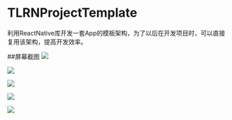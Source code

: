 # TLRNProjectTemplate
利用ReactNative库开发一套App的模板架构，为了以后在开发项目时，可以直接复用该架构，提高开发效率。

##屏幕截图
  ![](/views/Resource/screenshots/intro.jpg)

  ![](/views/Resource/screenshots/login.jpg)

  ![](/views/Resource/screenshots/home.jpg)

  ![](/views/Resource/screenshots/detail.jpg)

  ![](/views/Resource/screenshots/borrow.jpg)
